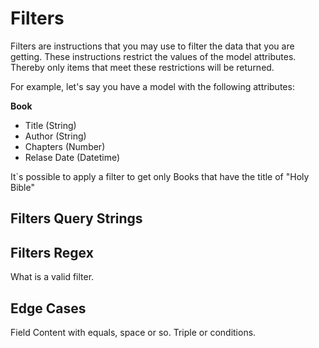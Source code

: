 # Filters

Filters are instructions that you may use to filter the data that you are getting. These instructions restrict the values of the model attributes. Thereby only items that meet these restrictions will be returned.

For example, let's say you have a model with the following attributes:

**Book**
* Title (String)
* Author (String)
* Chapters (Number)
* Relase Date (Datetime)

It`s possible to apply a filter to get only Books that have the title of "Holy Bible"

## Filters Query Strings

## Filters Regex
What is a valid filter.

## Edge Cases

Field Content with equals, space or so.
Triple or conditions.